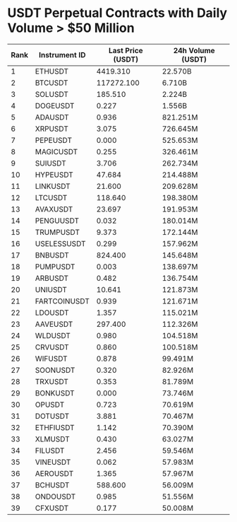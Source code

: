 # USDT Perpetual Contracts with Daily Volume > $50 Million

| Rank | Instrument ID | Last Price (USDT) | 24h Volume (USDT) |
|------|---------------|-------------------|-------------------|
| 1 | ETHUSDT | 4419.310 | 22.570B |
| 2 | BTCUSDT | 117272.100 | 6.710B |
| 3 | SOLUSDT | 185.510 | 2.224B |
| 4 | DOGEUSDT | 0.227 | 1.556B |
| 5 | ADAUSDT | 0.936 | 821.251M |
| 6 | XRPUSDT | 3.075 | 726.645M |
| 7 | PEPEUSDT | 0.000 | 525.653M |
| 8 | MAGICUSDT | 0.255 | 326.461M |
| 9 | SUIUSDT | 3.706 | 262.734M |
| 10 | HYPEUSDT | 47.684 | 214.488M |
| 11 | LINKUSDT | 21.600 | 209.628M |
| 12 | LTCUSDT | 118.640 | 198.380M |
| 13 | AVAXUSDT | 23.697 | 191.953M |
| 14 | PENGUUSDT | 0.032 | 180.014M |
| 15 | TRUMPUSDT | 9.373 | 172.144M |
| 16 | USELESSUSDT | 0.299 | 157.962M |
| 17 | BNBUSDT | 824.400 | 145.648M |
| 18 | PUMPUSDT | 0.003 | 138.697M |
| 19 | ARBUSDT | 0.482 | 136.754M |
| 20 | UNIUSDT | 10.641 | 121.873M |
| 21 | FARTCOINUSDT | 0.939 | 121.671M |
| 22 | LDOUSDT | 1.357 | 115.021M |
| 23 | AAVEUSDT | 297.400 | 112.326M |
| 24 | WLDUSDT | 0.980 | 104.518M |
| 25 | CRVUSDT | 0.860 | 100.518M |
| 26 | WIFUSDT | 0.878 | 99.491M |
| 27 | SOONUSDT | 0.320 | 82.926M |
| 28 | TRXUSDT | 0.353 | 81.789M |
| 29 | BONKUSDT | 0.000 | 73.746M |
| 30 | OPUSDT | 0.723 | 70.619M |
| 31 | DOTUSDT | 3.881 | 70.467M |
| 32 | ETHFIUSDT | 1.142 | 70.390M |
| 33 | XLMUSDT | 0.430 | 63.027M |
| 34 | FILUSDT | 2.456 | 59.546M |
| 35 | VINEUSDT | 0.062 | 57.983M |
| 36 | AEROUSDT | 1.365 | 57.967M |
| 37 | BCHUSDT | 588.600 | 56.009M |
| 38 | ONDOUSDT | 0.985 | 51.556M |
| 39 | CFXUSDT | 0.177 | 50.008M |
